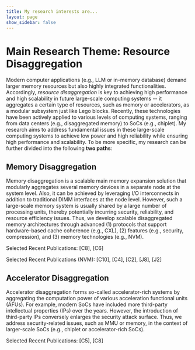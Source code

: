 ```yaml
---
title: My research interests are...
layout: page
show_sidebar: false
---
```



# Main Research Theme: Resource Disaggregation

Modern computer applications (e.g., LLM or in-memory database) demand larger memory resources but also highly integrated functionalities. Accordingly, <em>resource disaggregation</em> is key to achieving high performance and high scalability in future large-scale computing systems -- it aggregates a certain type of resources, such as memory or accelerators, as a modular subsystem just like Lego blocks. Recently, these technologies have been actively applied to various levels of computing systems, ranging from data centers (e.g., disaggregated memory) to SoCs (e.g., chiplet). My research aims to address fundamental issues in these large-scale computing systems to achieve low power and high reliability while ensuring high performance and scalability. To be more specific, my research can be further divided into the following **two paths**:


## Memory Disaggregation
Memory disaggregation is a scalable main memory expansion solution that modularly aggregates several memory devices in a separate node at the system level. Also, it can be achieved by leveraging I/O interconnects in addition to traditional DIMM interfaces at the node level. However, such a large-scale memory system is usually shared by a large number of processing units, thereby potentially incurring security, reliability, and resource efficiency issues. Thus, we develop scalable disaggregated memory architectures through advanced (1) protocols that support hardware-based cache coherence (e.g., CXL), (2) features (e.g., security, compression), and (3) memory technologies (e.g., NVM). 

Selected Recent Publications: [C8], [C6]

Selected Recent Publications (NVM): [C10], [C4], [C2], [J8], [J2]


## Accelerator Disaggregation
Accelerator disaggregation forms so-called accelerator-rich systems by aggregating the computation power of various acceleration functional units (AFUs). For example, modern SoCs have included more third-party intellectual properties (IPs) over the years. However, the introduction of third-party IPs conversely enlarges the security attack surface. Thus, we address security-related issues, such as MMU or memory, in the context of larger-scale SoCs (e.g., chiplet or accelerator-rich SoCs).

Selected Recent Publications: [C5], [C8]
